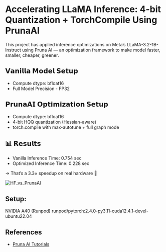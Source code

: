# Accelerating LLaMA Inference: 4-bit Quantization + TorchCompile Using PrunaAI

This project has applied inference optimizations on Meta’s LLaMA-3.2-1B-Instruct using Pruna AI — an optimization framework to make model faster, smaller, cheaper, greener.

## 𝗩𝗮𝗻𝗶𝗹𝗹𝗮 𝗠𝗼𝗱𝗲𝗹 𝗦𝗲𝘁𝘂𝗽
- Compute dtype: bfloat16
- Full Model Precision - FP32

## 𝗣𝗿𝘂𝗻𝗮𝗔𝗜 𝗢𝗽𝘁𝗶𝗺𝗶𝘇𝗮𝘁𝗶𝗼𝗻 𝗦𝗲𝘁𝘂𝗽
- Compute dtype: bfloat16
- 4-bit HQQ quantization (Hessian-aware)
- torch.compile with max-autotune + full graph mode

## 📊 𝗥𝗲𝘀𝘂𝗹𝘁𝘀
- Vanilla Inference Time: 0.754 sec
- Optimized Inference Time: 0.228 sec

→ That’s a 3.3× speedup on real hardware 🚀

![HF_vs_PrunaAI](https://github.com/user-attachments/assets/7ac3487d-1eb6-4de8-abb8-6f9be0856db0)


## Setup:
NVIDIA A40 (Runpod)
runpod/pytorch:2.4.0-py3.11-cuda12.4.1-devel-ubuntu22.04

## References
- [Pruna AI Tutorials](https://github.com/PrunaAI/pruna/tree/main/docs/tutorials)
